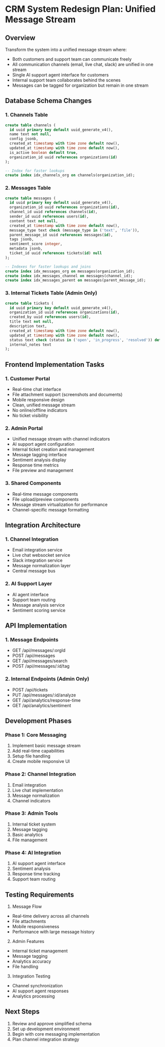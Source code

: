 # CRM System Redesign Plan: Unified Message Stream

## Overview
Transform the system into a unified message stream where:
- Both customers and support team can communicate freely
- All communication channels (email, live chat, slack) are unified in one stream
- Single AI support agent interface for customers
- Internal support team collaborates behind the scenes
- Messages can be tagged for organization but remain in one stream

## Database Schema Changes

### 1. Channels Table
```sql
create table channels (
  id uuid primary key default uuid_generate_v4(),
  name text not null,
  config jsonb,
  created_at timestamp with time zone default now(),
  updated_at timestamp with time zone default now(),
  is_active boolean default true,
  organization_id uuid references organizations(id)
);

-- Index for faster lookups
create index idx_channels_org on channels(organization_id);
```

### 2. Messages Table
```sql
create table messages (
  id uuid primary key default uuid_generate_v4(),
  organization_id uuid references organizations(id),
  channel_id uuid references channels(id),
  sender_id uuid references users(id),
  content text not null,
  created_at timestamp with time zone default now(),
  message_type text check (message_type in ('text', 'file')),
  parent_message_id uuid references messages(id),
  tags jsonb,
  sentiment_score integer,
  metadata jsonb,
  ticket_id uuid references tickets(id) null
);

-- Indexes for faster lookups and joins
create index idx_messages_org on messages(organization_id);
create index idx_messages_channel on messages(channel_id);
create index idx_messages_parent on messages(parent_message_id);
```

### 3. Internal Tickets Table (Admin Only)
```sql
create table tickets (
  id uuid primary key default uuid_generate_v4(),
  organization_id uuid references organizations(id),
  created_by uuid references users(id),
  title text not null,
  description text,
  created_at timestamp with time zone default now(),
  updated_at timestamp with time zone default now(),
  status text check (status in ('open', 'in_progress', 'resolved')) default 'open',
  internal_notes text
);
```

## Frontend Implementation Tasks

### 1. Customer Portal
- Real-time chat interface
- File attachment support (screenshots and documents)
- Mobile responsive design
- Clean, unified message stream
- No online/offline indicators
- No ticket visibility

### 2. Admin Portal
- Unified message stream with channel indicators
- AI support agent configuration
- Internal ticket creation and management
- Message tagging interface
- Sentiment analysis display
- Response time metrics
- File preview and management

### 3. Shared Components
- Real-time message components
- File upload/preview components
- Message stream virtualization for performance
- Channel-specific message formatting

## Integration Architecture

### 1. Channel Integration
- Email integration service
- Live chat websocket service
- Slack integration service
- Message normalization layer
- Central message bus

### 2. AI Support Layer
- AI agent interface
- Support team routing
- Message analysis service
- Sentiment scoring service

## API Implementation

### 1. Message Endpoints
- GET /api/messages/:orgId
- POST /api/messages
- GET /api/messages/search
- POST /api/messages/:id/tag

### 2. Internal Endpoints (Admin Only)
- POST /api/tickets
- PUT /api/messages/:id/analyze
- GET /api/analytics/response-time
- GET /api/analytics/sentiment

## Development Phases

### Phase 1: Core Messaging
1. Implement basic message stream
2. Add real-time capabilities
3. Setup file handling
4. Create mobile responsive UI

### Phase 2: Channel Integration
1. Email integration
2. Live chat implementation
3. Message normalization
4. Channel indicators

### Phase 3: Admin Tools
1. Internal ticket system
2. Message tagging
3. Basic analytics
4. File management

### Phase 4: AI Integration
1. AI support agent interface
2. Sentiment analysis
3. Response time tracking
4. Support team routing

## Testing Requirements

1. Message Flow
- Real-time delivery across all channels
- File attachments
- Mobile responsiveness
- Performance with large message history

2. Admin Features
- Internal ticket management
- Message tagging
- Analytics accuracy
- File handling

3. Integration Testing
- Channel synchronization
- AI support agent responses
- Analytics processing

## Next Steps

1. Review and approve simplified schema
2. Set up development environment
3. Begin with core messaging implementation
4. Plan channel integration strategy
